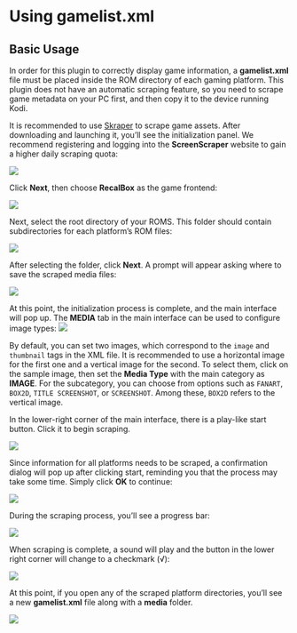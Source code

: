 # Using gamelist.xml

## Basic Usage

In order for this plugin to correctly display game information, a **gamelist.xml** file must be placed inside the ROM directory of each gaming platform.
This plugin does not have an automatic scraping feature, so you need to scrape game metadata on your PC first, and then copy it to the device running Kodi.

It is recommended to use [Skraper](https://www.skraper.net/) to scrape game assets. After downloading and launching it, you’ll see the initialization panel. We recommend registering and logging into the **ScreenScraper** website to gain a higher daily scraping quota:

![](../images/login-screenscraper.png)

Click **Next**, then choose **RecalBox** as the game frontend:

![](../images/recalbox.png)

Next, select the root directory of your ROMS. This folder should contain subdirectories for each platform’s ROM files:

![](../images/select-rom-base-path.png)

After selecting the folder, click **Next**. A prompt will appear asking where to save the scraped media files:

![](../images/media-paths.png)

At this point, the initialization process is complete, and the main interface will pop up. The **MEDIA** tab in the main interface can be used to configure image types:
![](../images/media-settings.png)

By default, you can set two images, which correspond to the `image` and `thumbnail` tags in the XML file. It is recommended to use a horizontal image for the first one and a vertical image for the second. To select them, click on the sample image, then set the **Media Type** with the main category as **IMAGE**. For the subcategory, you can choose from options such as `FANART`, `BOX2D`, `TITLE SCREENSHOT`, or `SCREENSHOT`. Among these, `BOX2D` refers to the vertical image.

In the lower-right corner of the main interface, there is a play-like start button. Click it to begin scraping.

![](../images/play-btn.png)

Since information for all platforms needs to be scraped, a confirmation dialog will pop up after clicking start, reminding you that the process may take some time. Simply click **OK** to continue:

![](../images/scraper_confirm.png)

During the scraping process, you’ll see a progress bar:

![](../images/scraper_progress.png)

When scraping is complete, a sound will play and the button in the lower right corner will change to a checkmark (√):

![](../images/finished.png)

At this point, if you open any of the scraped platform directories, you’ll see a new **gamelist.xml** file along with a **media** folder.

![](../images/generated_media_files.png)